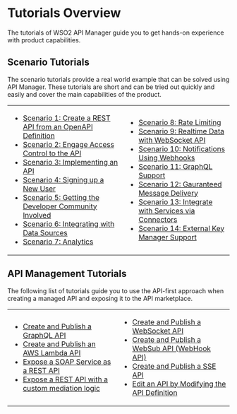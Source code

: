 # Tutorials Overview

The tutorials of WSO2 API Manager guide you to get hands-on experience with product capabilities.

## Scenario Tutorials

The scenario tutorials provide a real world example that can be solved using API Manager. These tutorials are short and can be tried out quickly and easily and cover the main capabilities of the product.

<table>
    <tr>
        <td>
            <ul>
                <li><a href="{{base_path}}/tutorials/scenarios/scenario1-create-rest-api">Scenario 1: Create a REST API from an OpenAPI Definition<a></li>
                <li><a href="{{base_path}}/tutorials/scenarios/scenario2-access-control">Scenario 2: Engage Access Control to the API<a></li>
                <li><a href="{{base_path}}/tutorials/scenarios/scenario3-implementing-an-api">Scenario 3: Implementing an API<a></li>
                <li><a href="{{base_path}}/tutorials/scenarios/scenario4-user-signup-approval-flow">Scenario 4: Signing up a New User<a></li>
                <li><a href="{{base_path}}/tutorials/scenarios/scenario5-developer-community-feature">Scenario 5: Getting the Developer Community Involved<a></li>
                <li><a href="{{base_path}}/tutorials/scenarios/scenario6-integrating-with-data-sources">Scenario 6: Integrating with Data Sources<a></li>
                <li><a href="{{base_path}}/tutorials/scenarios/scenario7-analytics">Scenario 7: Analytics<a></li>
            </ul>
        </td>
        <td>
            <ul>
                <li><a href="{{base_path}}/tutorials/scenarios/scenario8-rate-limiting">Scenario 8: Rate Limiting<a></li>
                <li><a href="{{base_path}}/tutorials/scenarios/scenario9-realtime-data">Scenario 9: Realtime Data with WebSocket API<a></li>
                <li><a href="{{base_path}}/tutorials/scenarios/scenario10-notifications-webhooks">Scenario 10: Notifications Using Webhooks<a></li>
                <li><a href="{{base_path}}/tutorials/scenarios/scenario11-graphql">Scenario 11: GraphQL Support<a></li>
                <li><a href="{{base_path}}/tutorials/scenarios/scenario12-message-delivery">Scenario 12: Gauranteed Message Delivery<a></li>
                <li><a href="{{base_path}}/tutorials/scenarios/scenario13-integrate-with-connectors">Scenario 13: Integrate with Services via Connectors<a></li>
                <li><a href="{{base_path}}/tutorials/scenarios/scenario14-external-key-manager">Scenario 14: External Key Manager Support<a></li>
            </ul>
        </td>
    </tr>
</table>

## API Management Tutorials

The following list of tutorials guide you to use the API-first approach when creating a managed API and exposing it to the API marketplace.

<table>
    <tr>
        <td>
            <ul>
                <li><a href="{{base_path}}/tutorials/create-and-publish-a-graphql-api">Create and Publish a GraphQL API<a></li>
                <li><a href="{{base_path}}/tutorials/create-and-publish-awslambda-api">Create and Publish an AWS Lambda API<a></li>
                <li><a href="{{base_path}}/tutorials/expose-a-soap-service-as-a-rest-api">Expose a SOAP Service as a REST API<a></li>
                <li><a href="{{base_path}}/tutorials/create-and-publish-a-sequencebackend-api">Expose a REST API with a custom mediation logic<a></li>
            </ul>
        </td>
        <td>
            <ul>
                <li><a href="{{base_path}}/tutorials/streaming-api/create-and-publish-websocket-api">Create and Publish a WebSocket API<a></li>
                <li><a href="{{base_path}}/tutorials/streaming-api/create-and-publish-websub-api">Create and Publish a WebSub API (WebHook API)<a></li>
                <li><a href="{{base_path}}/tutorials/streaming-api/create-and-publish-sse-api">Create and Publish a SSE API<a></li>
                <li><a href="{{base_path}}/tutorials/edit-an-api-by-modifyng-the-api-definition">Edit an API by Modifying the API Definition<a></li>
            </ul>
        </td>
    </tr>
</table>
